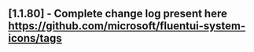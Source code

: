 ## [1.1.80] - Complete change log present here https://github.com/microsoft/fluentui-system-icons/tags